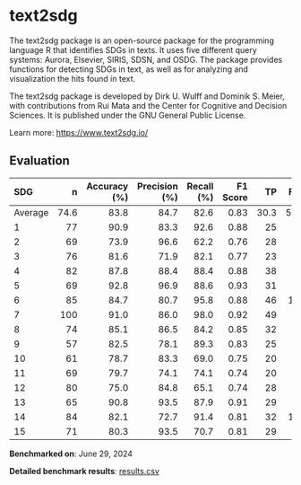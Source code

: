 # text2sdg

The text2sdg package is an open-source package for the programming language R
that identifies SDGs in texts. It uses five different query systems: Aurora,
Elsevier, SIRIS, SDSN, and OSDG. The package provides functions for detecting
SDGs in text, as well as for analyzing and visualization the hits found in
text.

The text2sdg package is developed by Dirk U. Wulff and Dominik S. Meier, with
contributions from Rui Mata and the Center for Cognitive and Decision
Sciences. It is published under the GNU General Public License.


Learn more: https://www.text2sdg.io/

## Evaluation

| SDG     |    n |   Accuracy (%) |   Precision (%) |   Recall (%) |   F1 Score |   TP |   FP |   TN |   FN |
|:--------|-----:|---------------:|----------------:|-------------:|-----------:|-----:|-----:|-----:|-----:|
| Average | 74.6 |           83.8 |            84.7 |         82.6 |       0.83 | 30.3 |  5.6 | 32.3 |  6.3 |
| 1       |   77 |           90.9 |            83.3 |         92.6 |       0.88 |   25 |    5 |   45 |    2 |
| 2       |   69 |           73.9 |            96.6 |         62.2 |       0.76 |   28 |    1 |   23 |   17 |
| 3       |   76 |           81.6 |            71.9 |         82.1 |       0.77 |   23 |    9 |   39 |    5 |
| 4       |   82 |           87.8 |            88.4 |         88.4 |       0.88 |   38 |    5 |   34 |    5 |
| 5       |   69 |           92.8 |            96.9 |         88.6 |       0.93 |   31 |    1 |   33 |    4 |
| 6       |   85 |           84.7 |            80.7 |         95.8 |       0.88 |   46 |   11 |   26 |    2 |
| 7       |  100 |           91.0 |            86.0 |         98.0 |       0.92 |   49 |    8 |   42 |    1 |
| 8       |   74 |           85.1 |            86.5 |         84.2 |       0.85 |   32 |    5 |   31 |    6 |
| 9       |   57 |           82.5 |            78.1 |         89.3 |       0.83 |   25 |    7 |   22 |    3 |
| 10      |   61 |           78.7 |            83.3 |         69.0 |       0.75 |   20 |    4 |   28 |    9 |
| 11      |   69 |           79.7 |            74.1 |         74.1 |       0.74 |   20 |    7 |   35 |    7 |
| 12      |   80 |           75.0 |            84.8 |         65.1 |       0.74 |   28 |    5 |   32 |   15 |
| 13      |   65 |           90.8 |            93.5 |         87.9 |       0.91 |   29 |    2 |   30 |    4 |
| 14      |   84 |           82.1 |            72.7 |         91.4 |       0.81 |   32 |   12 |   37 |    3 |
| 15      |   71 |           80.3 |            93.5 |         70.7 |       0.81 |   29 |    2 |   28 |   12 |

**Benchmarked on**: June 29, 2024

**Detailed benchmark results**: [results.csv](results.csv)